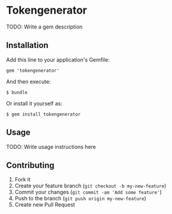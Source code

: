 # Tokengenerator

TODO: Write a gem description

## Installation

Add this line to your application's Gemfile:

    gem 'tokengenerator'

And then execute:

    $ bundle

Or install it yourself as:

    $ gem install tokengenerator

## Usage

TODO: Write usage instructions here

## Contributing

1. Fork it
2. Create your feature branch (`git checkout -b my-new-feature`)
3. Commit your changes (`git commit -am 'Add some feature'`)
4. Push to the branch (`git push origin my-new-feature`)
5. Create new Pull Request
